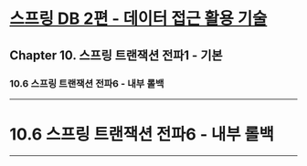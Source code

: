 # <a href = "../README.md" target="_blank">스프링 DB 2편 - 데이터 접근 활용 기술</a>
## Chapter 10. 스프링 트랜잭션 전파1 - 기본
### 10.6 스프링 트랜잭션 전파6 - 내부 롤백

---

# 10.6 스프링 트랜잭션 전파6 - 내부 롤백

---
